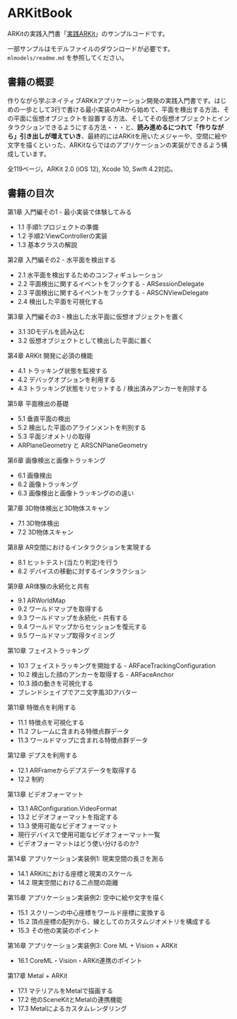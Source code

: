 # ARKitBook

ARKitの実践入門書「[実践ARKit](https://shu223.booth.pm/items/1038241)」のサンプルコードです。

一部サンプルはモデルファイルのダウンロードが必要です。`mlmodels/readme.md` を参照してください。

## 書籍の概要

作りながら学ぶネイティブARKitアプリケーション開発の実践入門書です。はじめの一歩として3行で書ける最小実装のARから始めて、平面を検出する方法、その平面に仮想オブジェクトを設置する方法、そしてその仮想オブジェクトとインタラクションできるようにする方法・・・と、**読み進めるにつれて「作りながら」引き出しが増えていき**、最終的にはARKitを用いたメジャーや、空間に絵や文字を描くといった、ARKitならではのアプリケーションの実装ができるよう構成しています。

全119ページ。ARKit 2.0 (iOS 12), Xcode 10, Swift 4.2対応。

## 書籍の目次

第1章 入門編その1 - 最小実装で体験してみる

- 1.1 手順1:プロジェクトの準備
- 1.2 手順2:ViewControllerの実装
- 1.3 基本クラスの解説

第2章 入門編その2 - 水平面を検出する

- 2.1 水平面を検出するためのコンフィギュレーション
- 2.2 平面検出に関するイベントをフックする - ARSessionDelegate
- 2.3 平面検出に関するイベントをフックする - ARSCNViewDelegate
- 2.4 検出した平面を可視化する

第3章 入門編その3 - 検出した水平面に仮想オブジェクトを置く

- 3.1 3Dモデルを読み込む
- 3.2 仮想オブジェクトとして検出した平面に置く

第4章 ARKit 開発に必須の機能

- 4.1 トラッキング状態を監視する
- 4.2 デバッグオプションを利用する
- 4.3 トラッキング状態をリセットする / 検出済みアンカーを削除する

第5章 平面検出の基礎

- 5.1 垂直平面の検出
- 5.2 検出した平面のアラインメントを判別する
- 5.3 平面ジオメトリの取得
- ARPlaneGeometry と ARSCNPlaneGeometry

第6章 画像検出と画像トラッキング

- 6.1 画像検出
- 6.2 画像トラッキング
- 6.3 画像検出と画像トラッキングのの違い

第7章 3D物体検出と3D物体スキャン

- 7.1 3D物体検出
- 7.2 3D物体スキャン

第8章 AR空間におけるインタラクションを実現する

- 8.1 ヒットテスト(当たり判定)を行う
- 8.2 デバイスの移動に対するインタラクション

第9章 AR体験の永続化と共有

- 9.1 ARWorldMap
- 9.2 ワールドマップを取得する
- 9.3 ワールドマップを永続化・共有する
- 9.4 ワールドマップからセッションを復元する
- 9.5 ワールドマップ取得タイミング

第10章 フェイストラッキング

- 10.1 フェイストラッキングを開始する - ARFaceTrackingConfiguration
- 10.2 検出した顔のアンカーを取得する - ARFaceAnchor
- 10.3 顔の動きを可視化する
- ブレンドシェイプでアニ文字風3Dアバター

第11章 特徴点を利用する

- 11.1 特徴点を可視化する
- 11.2 フレームに含まれる特徴点群データ
- 11.3 ワールドマップに含まれる特徴点群データ 

第12章 デプスを利用する

- 12.1 ARFrameからデプスデータを取得する
- 12.2 制約 

第13章 ビデオフォーマット

- 13.1 ARConfiguration.VideoFormat
- 13.2 ビデオフォーマットを指定する
- 13.3 使用可能なビデオフォーマット
- 現行デバイスで使用可能なビデオフォーマット一覧
- ビデオフォーマットはどう使い分けるのか?

第14章 アプリケーション実装例1: 現実空間の長さを測る

- 14.1 ARKitにおける座標と現実のスケール
- 14.2 現実空間における二点間の距離

第15章 アプリケーション実装例2: 空中に絵や文字を描く

- 15.1 スクリーンの中心座標をワールド座標に変換する
- 15.2 頂点座標の配列から、線としてのカスタムジオメトリを構成する 
- 15.3 その他の実装のポイント

第16章 アプリケーション実装例3: Core ML + Vision + ARKit

- 16.1 CoreML・Vision・ARKit連携のポイント

第17章 Metal + ARKit

- 17.1 マテリアルをMetalで描画する 
- 17.2 他のSceneKitとMetalの連携機能
- 17.3 Metalによるカスタムレンダリング
